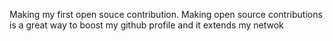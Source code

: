 Making my first open souce contribution. Making open source contributions is a great way to boost my github profile and it extends my netwok
